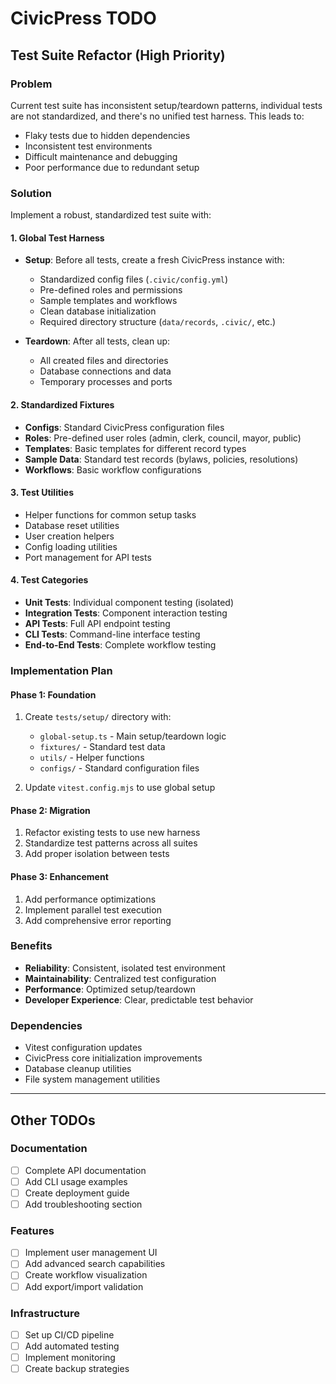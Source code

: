 # CivicPress TODO

## Test Suite Refactor (High Priority)

### Problem

Current test suite has inconsistent setup/teardown patterns, individual tests
are not standardized, and there's no unified test harness. This leads to:

- Flaky tests due to hidden dependencies
- Inconsistent test environments
- Difficult maintenance and debugging
- Poor performance due to redundant setup

### Solution

Implement a robust, standardized test suite with:

#### 1. Global Test Harness

- **Setup**: Before all tests, create a fresh CivicPress instance with:
  - Standardized config files (`.civic/config.yml`)
  - Pre-defined roles and permissions
  - Sample templates and workflows
  - Clean database initialization
  - Required directory structure (`data/records`, `.civic/`, etc.)

- **Teardown**: After all tests, clean up:
  - All created files and directories
  - Database connections and data
  - Temporary processes and ports

#### 2. Standardized Fixtures

- **Configs**: Standard CivicPress configuration files
- **Roles**: Pre-defined user roles (admin, clerk, council, mayor, public)
- **Templates**: Basic templates for different record types
- **Sample Data**: Standard test records (bylaws, policies, resolutions)
- **Workflows**: Basic workflow configurations

#### 3. Test Utilities

- Helper functions for common setup tasks
- Database reset utilities
- User creation helpers
- Config loading utilities
- Port management for API tests

#### 4. Test Categories

- **Unit Tests**: Individual component testing (isolated)
- **Integration Tests**: Component interaction testing
- **API Tests**: Full API endpoint testing
- **CLI Tests**: Command-line interface testing
- **End-to-End Tests**: Complete workflow testing

### Implementation Plan

#### Phase 1: Foundation

1. Create `tests/setup/` directory with:
   - `global-setup.ts` - Main setup/teardown logic
   - `fixtures/` - Standard test data
   - `utils/` - Helper functions
   - `configs/` - Standard configuration files

2. Update `vitest.config.mjs` to use global setup

#### Phase 2: Migration

1. Refactor existing tests to use new harness
2. Standardize test patterns across all suites
3. Add proper isolation between tests

#### Phase 3: Enhancement

1. Add performance optimizations
2. Implement parallel test execution
3. Add comprehensive error reporting

### Benefits

- **Reliability**: Consistent, isolated test environment
- **Maintainability**: Centralized test configuration
- **Performance**: Optimized setup/teardown
- **Developer Experience**: Clear, predictable test behavior

### Dependencies

- Vitest configuration updates
- CivicPress core initialization improvements
- Database cleanup utilities
- File system management utilities

---

## Other TODOs

### Documentation

- [ ] Complete API documentation
- [ ] Add CLI usage examples
- [ ] Create deployment guide
- [ ] Add troubleshooting section

### Features

- [ ] Implement user management UI
- [ ] Add advanced search capabilities
- [ ] Create workflow visualization
- [ ] Add export/import validation

### Infrastructure

- [ ] Set up CI/CD pipeline
- [ ] Add automated testing
- [ ] Implement monitoring
- [ ] Create backup strategies
